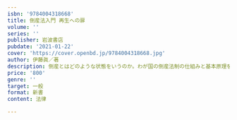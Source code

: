 ```yaml
---
isbn: '9784004318668'
title: 倒産法入門 再生への扉
volume: ''
series: ''
publisher: 岩波書店
pubdate: '2021-01-22'
cover: 'https://cover.openbd.jp/9784004318668.jpg'
author: 伊藤眞／著
description: 倒産とはどのような状態をいうのか。わが国の倒産法制の仕組みと基本原理を第一人者がわかりやすく解説。
price: '800'
genre: ''
target: 一般
format: 新書
content: 法律

---
```

